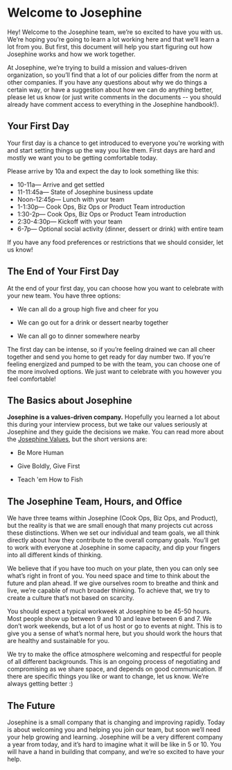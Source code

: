 # Welcome to Josephine

Hey! Welcome to the Josephine team, we’re so excited to have you with us. We’re hoping you’re going to learn a lot working here and that we’ll learn a lot from you. But first, this document will help you start figuring out how Josephine works and how we work together.

At Josephine, we’re trying to build a mission and values-driven organization, so you’ll find that a lot of our policies differ from the norm at other companies. If you have any questions about why we do things a certain way, or have a suggestion about how we can do anything better, please let us know (or just write comments in the documents -- you should already have comment access to everything in the Josephine handbook!).

## Your First Day

Your first day is a chance to get introduced to everyone you're working with and start setting things up the way you like them. First days are hard and mostly we want you to be getting comfortable today.

Please arrive by 10a and expect the day to look something like this: 

* 10-11a— Arrive and get settled 
* 11-11:45a— State of Josephine business update 
* Noon-12:45p— Lunch with your team
* 1-1:30p— Cook Ops, Biz Ops or Product Team introduction
* 1:30-2p— Cook Ops, Biz Ops or Product Team introduction
* 2:30-4:30p— Kickoff with your team 
* 6-7p— Optional social activity (dinner, dessert or drink) with entire team

If you have any food preferences or restrictions that we should consider, let us know!


## The End of Your First Day

At the end of your first day, you can choose how you want to celebrate with your new team. You have three options:

* We can all do a group high five and cheer for you

* We can go out for a drink or dessert nearby together

* We can all go to dinner somewhere nearby

The first day can be intense, so if you’re feeling drained we can all cheer together and send you home to get ready for day number two. If you’re feeling energized and pumped to be with the team, you can choose one of the more involved options. We just want to celebrate with you however you feel comfortable!

## The Basics about Josephine

**Josephine is a values-driven company.** Hopefully you learned a lot about this during your interview process, but we take our values  seriously at Josephine and they guide the decisions we make. You can read more about the [Josephine Values](https://github.com/josephine/handbook/blob/master/Josephine%20Values.md), but the short versions are:

* Be More Human

* Give Boldly, Give First

* Teach 'em How to Fish

## The Josephine Team, Hours, and Office

We have three teams within Josephine (Cook Ops, Biz Ops, and Product), but the reality is that we are small enough that many projects cut across these distinctions. When we set our individual and team goals, we all think directly about how they contribute to the overall company goals. You’ll get to work with everyone at Josephine in some capacity, and dip your fingers into all different kinds of thinking.


We believe that if you have too much on your plate, then you can only see what’s right in front of you. You need space and time to think about the future and plan ahead. If we give ourselves room to breathe and think and live, we’re capable of much broader thinking. To achieve that, we try to create a culture that’s not based on scarcity.

You should expect a typical workweek at Josephine to be 45-50 hours. Most people show up between 9 and 10 and leave between 6 and 7. We don’t work weekends, but a lot of us host or go to events at night. This is to give you a sense of what’s normal here, but you should work the hours that are healthy and sustainable for you.

We try to make the office atmosphere welcoming and respectful for people of all different backgrounds. This is an ongoing process of negotiating and compromising as we share space, and depends on good communication. If there are specific things you like or want to change, let us know. We’re always getting better :)

## The Future

Josephine is a small company that is changing and improving rapidly. Today is about welcoming you and helping you join our team, but soon we’ll need your help growing and learning. Josephine will be a very different company a year from today, and it’s hard to imagine what it will be like in 5 or 10. You will have a hand in building that company, and we’re so excited to have your help.
